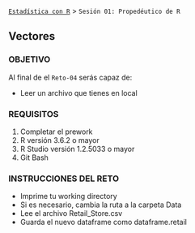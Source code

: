 [`Estadística con R`](../Readme.md) > `Sesión 01: Propedéutico de R`

## Vectores

### OBJETIVO

Al final de el `Reto-04` serás capaz de:
- Leer un archivo que tienes en local

### REQUISITOS

1. Completar el prework
2. R versión 3.6.2 o mayor
3. R Studio versión 1.2.5033 o mayor 
4. Git Bash

### INSTRUCCIONES DEL RETO

- Imprime tu working directory
- Si es necesario, cambia la ruta a la carpeta Data
- Lee el archivo Retail_Store.csv
- Guarda el nuevo dataframe como dataframe.retail



